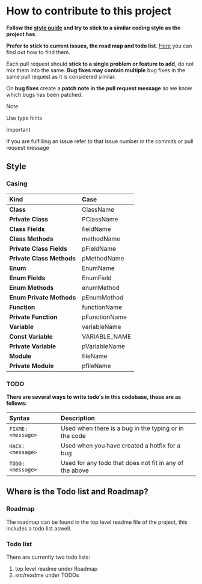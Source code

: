# How to contribute to this project

**Follow the [style guide](#style) and try to stick to a similar coding style as the project has**.

**Prefer to stick to current issues, the road map and todo list**. 
[Here](#where-is-the-todo-list-and-roadmap) you can find out how to find them.

Each pull request should **stick to a single problem or feature to add**, do not mix them into the same.
**Bug fixes may contain multiple** bug fixes in the same pull request as it is considered similar. 

On **bug fixes** create a **patch note in the pull request message** so we know which bugs has been patched.

> [!Note]
> Use type hints

> [!Important]
> If you are fulfilling an issue refer to that issue number in the commits or pull request message

## Style

### Casing

| Kind                      | Case          |
| :------------------------ | :------------ |
| **Class**                 | ClassName     |
| **Private Class**         | PClassName    |
| **Class Fields**          | fieldName     |
| **Class Methods**         | methodName    |
| **Private Class Fields**  | pFieldName    |
| **Private Class Methods** | pMethodName   |
| **Enum**                  | EnumName      |
| **Enum Fields**           | EnumField     |
| **Enum Methods**          | enumMethod    |
| **Enum Private Methods**  | pEnumMethod   |
| **Function**              | functionName  |
| **Private Function**      | pFunctionName |
| **Variable**              | variableName  |
| **Const Variable**        | VARIABLE_NAME |
| **Private Variable**      | pVariableName |
| **Module**                | fileName      |
| **Private Module**        | pfileName     |

### TODO

**There are several ways to write todo's in this codebase, these are as follows:**

| Syntax             | Description                                             |
| :----------------- | :------------------------------------------------------ |
| `FIXME: <message>` | Used when there is a bug in the typing or in the code   |
| `HACK: <message>`  | Used when you have created a hotfix for a bug           |
| `TODO: <message>`  | Used for any todo that does not fit in any of the above |

## Where is the Todo list and Roadmap?

### Roadmap

The roadmap can be found in the top level readme file of the project, this includes a todo list aswell.

### Todo list

There are currently two todo lists:

1. top level readme under Roadmap
2. src/readme under TODOs
